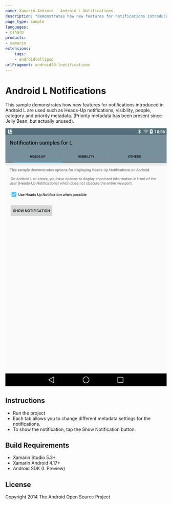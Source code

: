 ```yaml
---
name: Xamarin.Android - Android L Notifications
description: "Demonstrates how new features for notifications introduced such as Heads-Up notifications, visibility, people,... (Android Lollipop)"
page_type: sample
languages:
- csharp
products:
- xamarin
extensions:
    tags:
    - androidlollipop
urlFragment: android50-lnotifications
---
```

# Android L Notifications

This sample demonstrates how new features for notifications introduced in Android L are used such as Heads-Up notifications, visibility, people, category and priority metadata. (Priority metadata has been present since Jelly Bean, but actually unused).

![Android L Notifications application screenshot](Screenshots/HeadsUp.png "Android L Notifications application screenshot")

## Instructions

- Run the project
- Each tab allows you to change different metadata settings for the notifications.
- To show the notification, tap the Show Notification button.

## Build Requirements

- Xamarin Studio 5.3+
- Xamarin Android 4.17+
- Android SDK (L Preview)

## License

Copyright 2014 The Android Open Source Project
